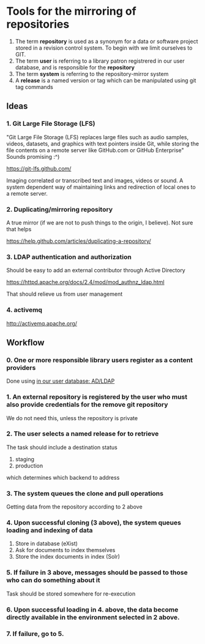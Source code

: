 
# Tools for the mirroring of repositories 

1. The term **repository** is used as a synonym for a data or software project stored in a revision control system. To begin with we limit ourselves to GIT.
2. The term **user** is referring to a library patron registrered in our user database, and is responsible for the **repository**
3. The term **system** is referring to the repository-mirror system
4. A **release** is a named version or tag which can be manipulated using git tag commands

## Ideas

### 1. Git Large File Storage (LFS)

"Git Large File Storage (LFS) replaces large files such as audio
samples, videos, datasets, and graphics with text pointers inside Git,
while storing the file contents on a remote server like GitHub.com or
GitHub Enterprise" Sounds promising :^)

https://git-lfs.github.com/

Imaging correlated or transcribed text and images, videos or sound. A
system dependent way of maintaining links and redirection of local
ones to a remote server.

### 2. Duplicating/mirroring repository

A true mirror (if we are not to push things to the origin, I believe). Not sure that helps

https://help.github.com/articles/duplicating-a-repository/

### 3. LDAP authentication and authorization

Should be easy to add an external contributor through Active Directory

https://httpd.apache.org/docs/2.4/mod/mod_authnz_ldap.html

That should relieve us from user management

### 4. activemq

http://activemq.apache.org/

## Workflow

### 0. One or more responsible library users register as a content providers

Done using [in our user database: AD/LDAP](#3-ldap-authentication-and-authorization)

### 1. An external repository is registered by the user who must also provide credentials for the remove git repository

We do not need this, unless the repository is private

### 2. The user selects a named release for to retrieve

The task should include a destination status

1. staging 
2. production

which determines which backend to address

### 3. The system queues the clone and pull operations

Getting data from the repository according to 2 above

### 4. Upon successful cloning (3 above), the system queues loading and indexing of data

1. Store in database (eXist)
2. Ask for documents to index themselves
3. Store the index documents in index (Solr)

### 5. If failure in 3 above, messages should be passed to those who can do something about it

Task should be stored somewhere for re-execution

### 6. Upon successful loading in 4. above, the data become directly available in the environment selected in 2 above.

### 7. If failure, go to 5.

